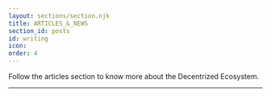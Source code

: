 ```yaml
---
layout: sections/section.njk
title: ARTICLES_&_NEWS
section_id: posts
id: writing
icon: 
order: 4
---
```


Follow the articles section to know more about the Decentrized Ecosystem.

---

<!-- This is my blog. Or stories. Or whatever you wanna call it. Here you'll find a bunch of my writing, some of which has been published to the likes of [UXCollective.cc](https://medium.com/@havard.brynjulfsen) on Medium and [CSS-Tricks](https://css-tricks.com/author/havardbrynjulfsen/). -->